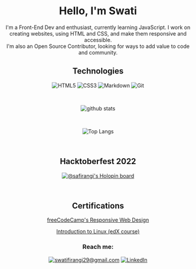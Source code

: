 <div align="center">

# Hello, I'm Swati

<div align="center">
 
I'm a Front-End Dev and enthusiast, currently learning JavaScript. I work on creating websites, using HTML and CSS, and make them responsive and accessible.<br>
I'm also an Open Source Contributor, looking for ways to add value to code and community.<br>
 
</div>

<!--*[My Portfolio](https://safirangi.github.io/Portfolio-safirangi/)*-->

## Technologies
![HTML5](https://img.shields.io/badge/HTML5-E34F26?style=for-the-badge&logo=html5&logoColor=white)
![CSS3](https://img.shields.io/badge/CSS3-1572B6?style=for-the-badge&logo=css3&logoColor=white)
![Markdown](https://img.shields.io/badge/Markdown-000000?style=for-the-badge&logo=markdown&logoColor=white)
![Git](https://img.shields.io/badge/GIT-E44C30?style=for-the-badge&logo=git&logoColor=white)
<br>
 
<br>
 
 ![github stats](https://github-readme-stats.vercel.app/api?username=Safirangi)
 
<br>

 ![Top Langs](https://github-readme-stats.vercel.app/api/top-langs/?username=Safirangi&layout=compact) 
 
<br>

## Hacktoberfest 2022

[![@safirangi's Holopin board](https://holopin.io/api/user/board?user=safirangi)](https://holopin.io/@safirangi)

<br>

## Certifications
[freeCodeCamp's Responsive Web Design](https://www.freecodecamp.org/certification/safirangi/responsive-web-design)<br>

[Introduction to Linux (edX course)](https://github.com/Safirangi/Safirangi/blob/main/1BM20CS167-Introduction-to-Linux.pdf)<br>



### Reach me:

<a href="mailto:swatifirangi29@gmail.com">![swatifirangi29@gmail.com](https://img.shields.io/badge/Gmail-D14836?style=for-the-badge&logo=gmail&logoColor=white)</a>
<a href="https://www.linkedin.com/in/swati-a-firangi-46bb11228/">![LinkedIn](https://img.shields.io/badge/LinkedIn-0077B5?style=for-the-badge&logo=linkedin&logoColor=white)</a>

</div>
